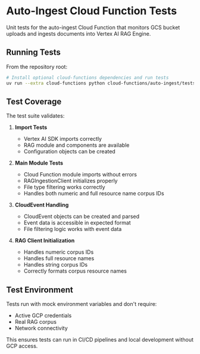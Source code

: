 # Auto-Ingest Cloud Function Tests

Unit tests for the auto-ingest Cloud Function that monitors GCS bucket uploads and ingests documents into Vertex AI RAG Engine.

## Running Tests

From the repository root:

```bash
# Install optional cloud-functions dependencies and run tests
uv run --extra cloud-functions python cloud-functions/auto-ingest/tests/test_auto_ingest.py
```

## Test Coverage

The test suite validates:

1. **Import Tests**
   - Vertex AI SDK imports correctly
   - RAG module and components are available
   - Configuration objects can be created

2. **Main Module Tests**
   - Cloud Function module imports without errors
   - RAGIngestionClient initializes properly
   - File type filtering works correctly
   - Handles both numeric and full resource name corpus IDs

3. **CloudEvent Handling**
   - CloudEvent objects can be created and parsed
   - Event data is accessible in expected format
   - File filtering logic works with event data

4. **RAG Client Initialization**
   - Handles numeric corpus IDs
   - Handles full resource names
   - Handles string corpus IDs
   - Correctly formats corpus resource names

## Test Environment

Tests run with mock environment variables and don't require:
- Active GCP credentials
- Real RAG corpus
- Network connectivity

This ensures tests can run in CI/CD pipelines and local development without GCP access.